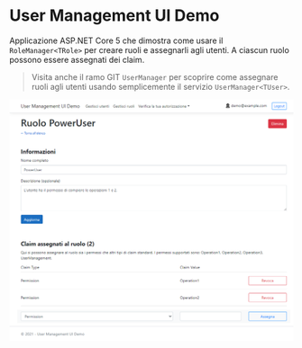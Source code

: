 # User Management UI Demo
Applicazione ASP.NET Core 5 che dimostra come usare il `RoleManager<TRole>` per creare ruoli e assegnarli agli utenti. A ciascun ruolo possono essere assegnati dei claim.

> Visita anche il ramo GIT `UserManager` per scoprire come assegnare ruoli agli utenti usando semplicemente il servizio `UserManager<TUser>`.

![image.png](image.png)